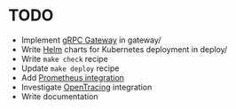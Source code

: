 # TODO

* Implement [gRPC Gateway](https://github.com/grpc-ecosystem/grpc-gateway) in gateway/
* Write [Helm](https://github.com/kubernetes/helm) charts for Kubernetes deployment in deploy/
* Write `make check` recipe
* Update `make deploy` recipe
* Add [Prometheus integration](https://github.com/prometheus/client_java)
* Investigate [OpenTracing](https://github.com/opentracing/opentracing-java) integration
* Write documentation
